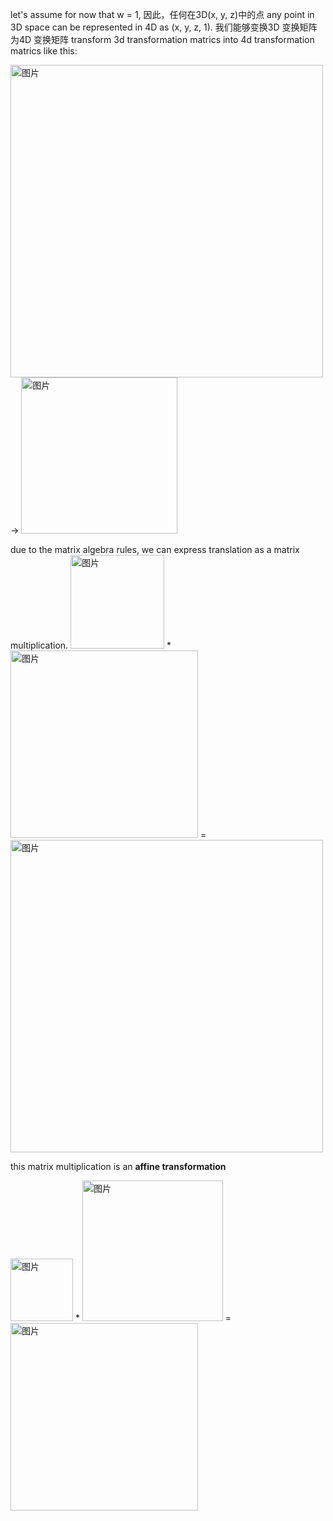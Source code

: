let's assume for now that w = 1, 因此，任何在3D(x, y, z)中的点 any point in 3D space can be represented in 4D as (x, y, z, 1). 我们能够变换3D 变换矩阵为4D 变换矩阵 transform 3d transformation matrics into 4d transformation matrics like this:

<img width="500" alt="图片" src="https://user-images.githubusercontent.com/31954987/226092593-87ee046e-cbde-4469-ae27-7b1daef86947.png"> -> <img width="250" alt="图片" src="https://user-images.githubusercontent.com/31954987/226094230-72d792ac-81d9-49e2-a258-270b590572b8.png">

due to the matrix algebra rules, we can express translation as a matrix multiplication.
<img width="150" alt="图片" src="https://user-images.githubusercontent.com/31954987/226094617-d1916755-35df-4928-a863-59835533a1df.png"> * <img width="300" alt="图片" src="https://user-images.githubusercontent.com/31954987/226094442-ff3470c5-8689-459e-ae7b-cddead099605.png"> = <img width="500" alt="图片" src="https://user-images.githubusercontent.com/31954987/226094706-6f200c15-03f7-4cf9-af15-9951bab8db67.png">

this matrix multiplication is an **affine transformation**

<img width="100" alt="图片" src="https://user-images.githubusercontent.com/31954987/226095615-db71e051-ee34-408e-9f80-baae3834af25.png"> * <img width="225" alt="图片" src="https://user-images.githubusercontent.com/31954987/226095480-1ca46835-b4ad-4b7c-8dca-9a23136c5854.png"> = <img width="300" alt="图片" src="https://user-images.githubusercontent.com/31954987/226095554-74fb6a9f-7ee8-438b-bad1-c6f96cdae22f.png">
